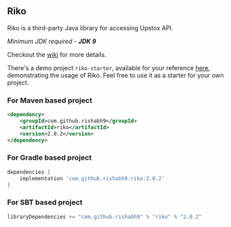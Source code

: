 ## Riko

Riko is a third-party Java library for accessing Upstox API.

*Minimum JDK required - __JDK 9__*

Checkout the [wiki](https://github.com/rishabh9/riko/wiki) for more details.

There's a demo project `riko-starter`, available for your reference [here](https://github.com/rishabh9/riko-starter), 
demonstrating the usage of Riko. Feel free to use it as a starter for your own project.

### For Maven based project

```xml
<dependency>
    <groupId>com.github.rishabh9</groupId>
    <artifactId>riko</artifactId>
    <version>2.0.2</version>
</dependency>
```

### For Gradle based project
```groovy
dependencies {
    implementation 'com.github.rishabh9:riko:2.0.2'
}
```

### For SBT based project
```scala
libraryDependencies += "com.github.rishabh9" % "riko" % "2.0.2"
```